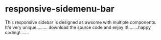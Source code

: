 # responsive-sidemenu-bar
 This responsive sidebar is designed as awsome with multiple components. It's very unique......... download the source code and enjoy it!........happy coding!.......
